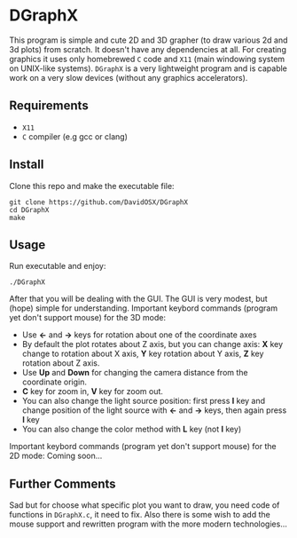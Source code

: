 # DGraphX
This program is simple and cute 2D and 3D grapher (to draw various 2d and 3d plots) from scratch. It doesn't have any dependencies at all. 
For creating graphics it uses only homebrewed ```C``` сode and ```X11``` (main windowing system on UNIX-like systems). 
```DGraphX``` is a very lightweight program and is capable work on a very slow devices (without any graphics accelerators). 

## Requirements
* ```X11```
* ```С``` compiler (e.g gcc or clang)

## Install
Clone this repo and make the executable file:
```
git clone https://github.com/DavidOSX/DGraphX
cd DGraphX
make
```
## Usage
Run executable and enjoy:
```
./DGraphX
```
After that you will be dealing with the GUI. The GUI is very modest, but (hope) simple for understanding.
Important keybord commands (program yet don't support mouse) for the 3D mode:
* Use **<-** and **->** keys for rotation about one of the coordinate axes 
* By default the plot rotates about Z axis, but you can change axis: **X** key change to rotation about X axis, **Y** key rotation about Y axis, **Z** key rotation about Z axis. 
* Use **Up** and **Down** for changing the camera distance from the coordinate origin.
* **C** key for zoom in, **V** key for zoom out.
* You can also change the light source position: first press **l** key and change position of the light source with **<-** and **->** keys, then again press **l** key
* You can also change the color method with **L** key (not **l** key)

Important keybord commands (program yet don't support mouse) for the 2D mode:
Coming soon...

## Further Comments
Sad but for choose what specific plot you want to draw, you need code of functions in ```DGraphX.c```, it need to fix. 
Also there is some wish to add the mouse support and rewritten program with the more modern technologies...

